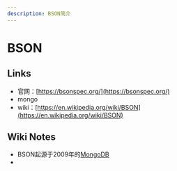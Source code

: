 ```yaml
---
description: BSON简介
---
```


# BSON

## Links

* 官网：[https://bsonspec.org/](https://bsonspec.org/)
* mongo
* wiki：[https://en.wikipedia.org/wiki/BSON](https://en.wikipedia.org/wiki/BSON)

## Wiki Notes

* BSON起源于2009年的[MongoDB](https://en.wikipedia.org/wiki/MongoDB)
*
